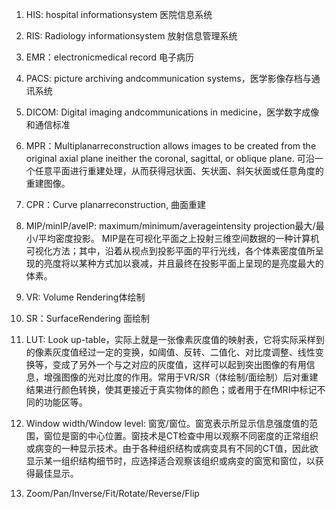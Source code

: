 1. HIS: hospital informationsystem 医院信息系统
0. RIS: Radiology informationsystem 放射信息管理系统
0. EMR：electronicmedical record 电子病历
0. PACS: picture archiving andcommunication systems，医学影像存档与通讯系统
0. DICOM: Digital imaging andcommunications in medicine，医学数字成像和通信标准
0. MPR：Multiplanarreconstruction allows images to be created from the original axial plane ineither the coronal, sagittal, or oblique plane. 可沿一个任意平面进行重建处理，从而获得冠状面、矢状面、斜矢状面或任意角度的重建图像。
0. CPR：Curve planarreconstruction, 曲面重建
0. MIP/minIP/aveIP: maximum/minimum/averageintensity projection最大/最小/平均密度投影。 MIP是在可视化平面之上投射三维空间数据的一种计算机可视化方法；其中，沿着从视点到投影平面的平行光线，各个体素密度值所呈现的亮度将以某种方式加以衰减，并且最终在投影平面上呈现的是亮度最大的体素。
0. VR: Volume Rendering体绘制

0. SR：SurfaceRendering 面绘制

0. LUT: Look up-table，实际上就是一张像素灰度值的映射表，它将实际采样到的像素灰度值经过一定的变换，如阈值、反转、二值化、对比度调整、线性变换等，变成了另外一个与之对应的灰度值，这样可以起到突出图像的有用信息，增强图像的光对比度的作用。常用于VR/SR（体绘制/面绘制）后对重建结果进行颜色转换，使其更接近于真实物体的颜色；或者用于在fMRI中标记不同的功能区等。

0. Window width/Window level: 窗宽/窗位。窗宽表示所显示信息强度值的范围，窗位是窗的中心位置。窗技术是CT检查中用以观察不同密度的正常组织或病变的一种显示技术。由于各种组织结构或病变具有不同的CT值，因此欲显示某一组织结构细节时，应选择适合观察该组织或病变的窗宽和窗位，以获得最佳显示。

0. Zoom/Pan/Inverse/Fit/Rotate/Reverse/Flip

